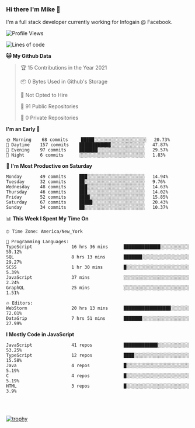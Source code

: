 ### Hi there I'm Mike 👋
I'm a full stack developer currently working for Infogain @ Facebook.

<!--START_SECTION:waka-->
![Profile Views](http://img.shields.io/badge/Profile%20Views-0-blue)

![Lines of code](https://img.shields.io/badge/From%20Hello%20World%20I%27ve%20Written-1.2%20million%20lines%20of%20code-blue)

**🐱 My Github Data** 

> 🏆 15 Contributions in the Year 2021
 > 
> 📦 0 Bytes Used in Github's Storage 
 > 
> 🚫 Not Opted to Hire
 > 
> 📜 91 Public Repositories 
 > 
> 🔑 0 Private Repositories  
 > 
**I'm an Early 🐤** 

```text
🌞 Morning    68 commits     █████░░░░░░░░░░░░░░░░░░░░   20.73% 
🌆 Daytime    157 commits    ████████████░░░░░░░░░░░░░   47.87% 
🌃 Evening    97 commits     ███████░░░░░░░░░░░░░░░░░░   29.57% 
🌙 Night      6 commits      ░░░░░░░░░░░░░░░░░░░░░░░░░   1.83%

```
📅 **I'm Most Productive on Saturday** 

```text
Monday       49 commits     ███░░░░░░░░░░░░░░░░░░░░░░   14.94% 
Tuesday      32 commits     ██░░░░░░░░░░░░░░░░░░░░░░░   9.76% 
Wednesday    48 commits     ███░░░░░░░░░░░░░░░░░░░░░░   14.63% 
Thursday     46 commits     ███░░░░░░░░░░░░░░░░░░░░░░   14.02% 
Friday       52 commits     ████░░░░░░░░░░░░░░░░░░░░░   15.85% 
Saturday     67 commits     █████░░░░░░░░░░░░░░░░░░░░   20.43% 
Sunday       34 commits     ██░░░░░░░░░░░░░░░░░░░░░░░   10.37%

```


📊 **This Week I Spent My Time On** 

```text
⌚︎ Time Zone: America/New_York

💬 Programming Languages: 
TypeScript               16 hrs 36 mins      ██████████████░░░░░░░░░░░   59.12% 
SQL                      8 hrs 13 mins       ███████░░░░░░░░░░░░░░░░░░   29.27% 
SCSS                     1 hr 30 mins        █░░░░░░░░░░░░░░░░░░░░░░░░   5.39% 
JavaScript               37 mins             ░░░░░░░░░░░░░░░░░░░░░░░░░   2.24% 
GraphQL                  25 mins             ░░░░░░░░░░░░░░░░░░░░░░░░░   1.51%

🔥 Editors: 
WebStorm                 20 hrs 13 mins      ██████████████████░░░░░░░   72.01% 
DataGrip                 7 hrs 51 mins       ███████░░░░░░░░░░░░░░░░░░   27.99%

```

**I Mostly Code in JavaScript** 

```text
JavaScript               41 repos            █████████████░░░░░░░░░░░░   53.25% 
TypeScript               12 repos            ████░░░░░░░░░░░░░░░░░░░░░   15.58% 
Java                     4 repos             █░░░░░░░░░░░░░░░░░░░░░░░░   5.19% 
C                        4 repos             █░░░░░░░░░░░░░░░░░░░░░░░░   5.19% 
HTML                     3 repos             █░░░░░░░░░░░░░░░░░░░░░░░░   3.9%

```



<!--END_SECTION:waka-->

##### &nbsp;
[![trophy](https://github-profile-trophy.vercel.app/?username=uptonm&theme=dracula)](https://github.com/ryo-ma/github-profile-trophy)
